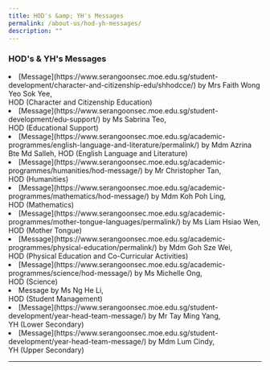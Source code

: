 ```yaml
---
title: HOD's &amp; YH's Messages
permalink: /about-us/hod-yh-messages/
description: ""
---
```

### HOD's &amp; YH's Messages

<li>[Message](https://www.serangoonsec.moe.edu.sg/student-development/character-and-citizenship-edu/shhodcce/) by Mrs Faith Wong Yeo Sok Yee, <br>HOD (Character and Citizenship Education)</li>

<li>[Message](https://www.serangoonsec.moe.edu.sg/student-development/edu-support/) by Ms Sabrina Teo, <br>HOD (Educational Support)</li>

<li>[Message](https://www.serangoonsec.moe.edu.sg/academic-programmes/english-language-and-literature/permalink/) by Mdm Azrina Bte Md Salleh, HOD (English Language and Literature)</li>

<li>[Message](https://www.serangoonsec.moe.edu.sg/academic-programmes/humanities/hod-message/) by Mr Christopher Tan, <br>HOD (Humanities)</li>

<li>[Message](https://www.serangoonsec.moe.edu.sg/academic-programmes/mathematics/hod-message/) by Mdm Koh Poh Ling, <br>HOD (Mathematics)</li>

<li>[Message](https://www.serangoonsec.moe.edu.sg/academic-programmes/mother-tongue-languages/permalink/) by Ms Liam Hsiao Wen, <br>HOD (Mother Tongue)</li>

<li>[Message](https://www.serangoonsec.moe.edu.sg/academic-programmes/physical-education/permalink/) by Mdm Goh Sze Wei, <br>HOD (Physical Education and Co-Curricular Activities)</li>

<li>[Message](https://www.serangoonsec.moe.edu.sg/academic-programmes/science/hod-message/) by Ms Michelle Ong, <br>HOD (Science)</li>

<li>Message by Ms Ng He Li, <br>HOD (Student Management)</li>

<li>[Message](https://www.serangoonsec.moe.edu.sg/student-development/year-head-team-message/) by Mr Tay Ming Yang, <br>YH (Lower Secondary)</li>

<li>[Message](https://www.serangoonsec.moe.edu.sg/student-development/year-head-team-message/) by Mdm Lum Cindy, <br>YH (Upper Secondary)</li>

<hr>